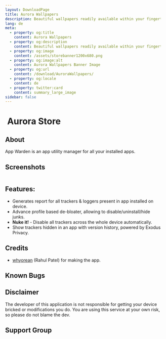 ```yaml
---
layout: DownloadPage
title: Aurora Wallpapers
description: Beautiful wallpapers readily available within your fingertips!
lang: de
meta:
  - property: og:title
    content: Aurora Wallpapers
  - property: og:description
    content: Beautiful wallpapers readily available within your fingertips!
  - property: og:image
    content: /assets/storebanner1200x680.png
  - property: og:image:alt
    content: Aurora Wallpapers Banner Image
  - property: og:url
    content: /download/AuroraWallpapers/
  - property: og:locale
    content: de
  - property: twitter:card
    content: summary_large_image
sidebar: false
---
```


# <img class="headerLogo" :src="$withBase('/icons/aurora_wallpapers.png')"> Aurora Store

## About

App Warden is an app utility manager for all your installed apps.

## Screenshots

<img class="zoomable" :src="$withBase('/assets/screenshots_store.png')"/>

## Features:

-   Generates report for all trackers & loggers present in app installed on device.
-   Advance profile based de-bloater, allowing to disable/uninstall/hide junks.
-   **Nuke it!** - Disable all trackers across the whole device automatically.
-   Show trackers hidden in an app with version history, powered by Exodus Privacy.

## Credits

-   [whyorean](https://gitlab.com/whyorean/) (Rahul Patel) for making the app.

## Known Bugs

## Disclaimer

The developer of this application is not responsible for getting your device bricked or modifications you do. You are using this service at your own risk, so please do not blame the dev.

## Support Group

<p align="center">
	<a href="tg://resolve?domain=auroraofficial" target="_blank" rel="noopener">
    <img :src="$withBase('/assets/tg-auroraofficial-qr.png')" width="175px" style="border-radius: 15px;" />
  </a>
</p>